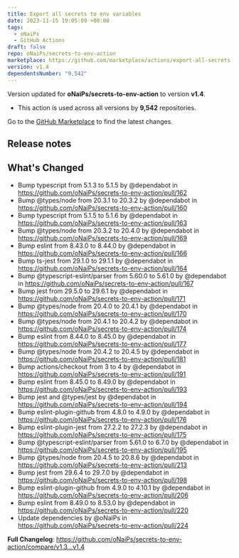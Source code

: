 ```yaml
---
title: Export all secrets to env variables
date: 2023-11-15 19:05:09 +00:00
tags:
  - oNaiPs
  - GitHub Actions
draft: false
repo: oNaiPs/secrets-to-env-action
marketplace: https://github.com/marketplace/actions/export-all-secrets-to-env-variables
version: v1.4
dependentsNumber: "9,542"
---
```



Version updated for **oNaiPs/secrets-to-env-action** to version **v1.4**.
- This action is used across all versions by **9,542** repositories.

Go to the [GitHub Marketplace](https://github.com/marketplace/actions/export-all-secrets-to-env-variables) to find the latest changes.

## Release notes

## What's Changed
* Bump typescript from 5.1.3 to 5.1.5 by @dependabot in https://github.com/oNaiPs/secrets-to-env-action/pull/162
* Bump @types/node from 20.3.1 to 20.3.2 by @dependabot in https://github.com/oNaiPs/secrets-to-env-action/pull/160
* Bump typescript from 5.1.5 to 5.1.6 by @dependabot in https://github.com/oNaiPs/secrets-to-env-action/pull/163
* Bump @types/node from 20.3.2 to 20.4.0 by @dependabot in https://github.com/oNaiPs/secrets-to-env-action/pull/169
* Bump eslint from 8.43.0 to 8.44.0 by @dependabot in https://github.com/oNaiPs/secrets-to-env-action/pull/166
* Bump ts-jest from 29.1.0 to 29.1.1 by @dependabot in https://github.com/oNaiPs/secrets-to-env-action/pull/164
* Bump @typescript-eslint/parser from 5.60.0 to 5.61.0 by @dependabot in https://github.com/oNaiPs/secrets-to-env-action/pull/167
* Bump jest from 29.5.0 to 29.6.1 by @dependabot in https://github.com/oNaiPs/secrets-to-env-action/pull/171
* Bump @types/node from 20.4.0 to 20.4.1 by @dependabot in https://github.com/oNaiPs/secrets-to-env-action/pull/170
* Bump @types/node from 20.4.1 to 20.4.2 by @dependabot in https://github.com/oNaiPs/secrets-to-env-action/pull/174
* Bump eslint from 8.44.0 to 8.45.0 by @dependabot in https://github.com/oNaiPs/secrets-to-env-action/pull/177
* Bump @types/node from 20.4.2 to 20.4.5 by @dependabot in https://github.com/oNaiPs/secrets-to-env-action/pull/181
* Bump actions/checkout from 3 to 4 by @dependabot in https://github.com/oNaiPs/secrets-to-env-action/pull/191
* Bump eslint from 8.45.0 to 8.49.0 by @dependabot in https://github.com/oNaiPs/secrets-to-env-action/pull/193
* Bump jest and @types/jest by @dependabot in https://github.com/oNaiPs/secrets-to-env-action/pull/194
* Bump eslint-plugin-github from 4.8.0 to 4.9.0 by @dependabot in https://github.com/oNaiPs/secrets-to-env-action/pull/176
* Bump eslint-plugin-jest from 27.2.2 to 27.2.3 by @dependabot in https://github.com/oNaiPs/secrets-to-env-action/pull/175
* Bump @typescript-eslint/parser from 5.61.0 to 6.7.0 by @dependabot in https://github.com/oNaiPs/secrets-to-env-action/pull/195
* Bump @types/node from 20.4.5 to 20.8.6 by @dependabot in https://github.com/oNaiPs/secrets-to-env-action/pull/213
* Bump jest from 29.6.4 to 29.7.0 by @dependabot in https://github.com/oNaiPs/secrets-to-env-action/pull/198
* Bump eslint-plugin-github from 4.9.0 to 4.10.1 by @dependabot in https://github.com/oNaiPs/secrets-to-env-action/pull/206
* Bump eslint from 8.49.0 to 8.53.0 by @dependabot in https://github.com/oNaiPs/secrets-to-env-action/pull/220
* Update dependencies by @oNaiPs in https://github.com/oNaiPs/secrets-to-env-action/pull/224


**Full Changelog**: https://github.com/oNaiPs/secrets-to-env-action/compare/v1.3...v1.4
